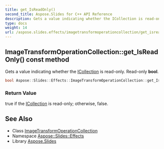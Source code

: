 ```yaml
---
title: get_IsReadOnly()
second_title: Aspose.Slides for C++ API Reference
description: Gets a value indicating whether the ICollection is read-only. Read-only bool.
type: docs
weight: 14
url: /aspose.slides.effects/imagetransformoperationcollection/get_isreadonly/
---
```

## ImageTransformOperationCollection::get_IsReadOnly() const method


Gets a value indicating whether the [ICollection](../../../system.collections.generic/icollection/) is read-only. Read-only **bool**.

```cpp
bool Aspose::Slides::Effects::ImageTransformOperationCollection::get_IsReadOnly() const override
```


### Return Value

true if the [ICollection](../../../system.collections.generic/icollection/) is read-only; otherwise, false.

## See Also

* Class [ImageTransformOperationCollection](../)
* Namespace [Aspose::Slides::Effects](../../)
* Library [Aspose.Slides](../../../)